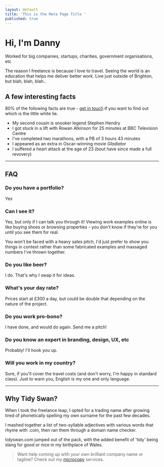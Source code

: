 ```yaml
---
layout: default
title: 'This is the Meta Page Title '
published: true
---
```


# Hi, I'm Danny

Worked for big companies, startups, charities, government organisations, etc

The reason I freelance is because I love to travel. Seeing the world is an education that helps me deliver better work. Live just outside of Brighton, but blah, blah, blah..

## A few interesting facts

80% of the following facts are true - [get in touch](/contact) if you want to find out which is the little white lie.

- My second cousin is snooker legend Stephen Hendry
- I got stuck in a lift with Rowan Atkinson for 25 minutes at BBC Television Centre
- I've completed two marathons, with a PB of 3 hours 43 minutes
- I appeared as an extra in Oscar-winning movie _Gladiator_
- I suffered a heart attack at the age of 23 (bout have since made a full revovery)

---

## FAQ

### Do you have a portfolio?
Yes

### Can I see it?
Yes, but only if I can talk you through it! Viewing work examples online is like buying shoes or browsing properties - you don't know if they're for you until you see them for real.

You won't be faced with a heavy sales pitch, I'd just prefer to show you things in context rather than some fabricated examples and massaged numbers I've thrown together.

### Do you like beer?
I do. That's why I swap it for ideas.

### What's your day rate?
Prices start at £300 a day, but could be double that depending on the nature of the project.

### Do you work pro-bono?
I have done, and would do again. Send me a pitch!

### Do you know an expert in branding, design, UX, etc
Probably! I'll hook you up.

### Will you work in my country?
Sure, if you'll cover the travel costs (and don't worry, I'm happy in standard class). Just to warn you, English is my one and only language.

---

## Why Tidy Swan?

When I took the freelance leap, I opted for a trading name after growing tired of phonetically spelling my own surname for the past few decades.

I mashed together a list of two-syllable adjectives with various words that rhyme with .com, then ran them through a domain name checker.

tidyswan.com jumped out of the pack, with the added benefit of 'tidy' being slang for good or nice in my birthplace of Wales.

> Want help coming up with your own brilliant company name or tagline? Check out my [microcopy](/headline-copy) services.
